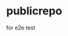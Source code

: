 # publicrepo
for e2e test

















































































































































































































































































































































































































































































































































































































































































































































































































































































































































































































































































































































































































































































































































































































































































































































































































































































































































































































































































































































































































































































































































































































































































































































































































































































































































































































































































































































































































































































































































































































































































































































































































































































































































































































































































































